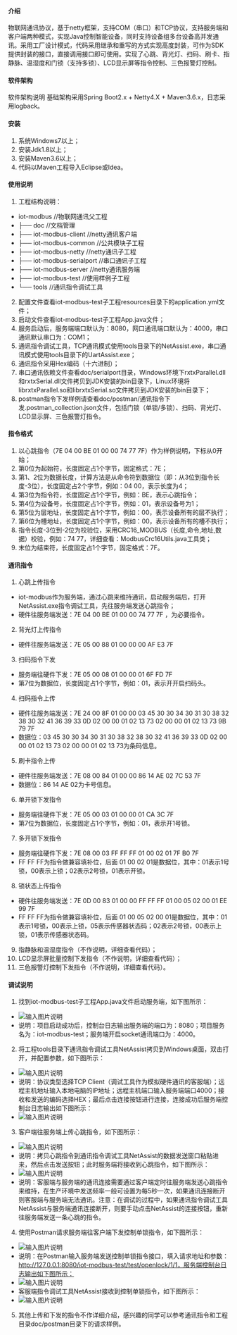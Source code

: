 

#### 介绍
物联网通讯协议，基于netty框架，支持COM（串口）和TCP协议，支持服务端和客户端两种模式，实现Java控制智能设备，同时支持设备组多台设备高并发通讯。采用工厂设计模式，代码采用继承和重写的方式实现高度封装，可作为SDK提供封装的接口，直接调用接口即可使用。实现了心跳、背光灯、扫码、刷卡、指静脉、温湿度和门锁（支持多锁）、LCD显示屏等指令控制、三色报警灯控制。


#### 软件架构
软件架构说明
基础架构采用Spring Boot2.x + Netty4.X + Maven3.6.x，日志采用logback。

#### 安装

1.  系统Windows7以上；
2.  安装Jdk1.8以上；
2.  安装Maven3.6以上；
3.  代码以Maven工程导入Eclipse或Idea。

#### 使用说明

1.  工程结构说明：
- iot-modbus                //物联网通讯父工程
- ├── doc                   //文档管理
- ├── iot-modbus-client     //netty通讯客户端
- ├── iot-modbus-common     //公共模块子工程
- ├── iot-modbus-netty      //netty通讯子工程
- ├── iot-modbus-serialport //串口通讯子工程
- ├── iot-modbus-server     //netty通讯服务端
- ├── iot-modbus-test       //使用样例子工程
- └── tools                 //通讯指令调试工具
2.  配置文件查看iot-modbus-test子工程resources目录下的application.yml文件；
3.  启动文件查看iot-modbus-test子工程App.java文件；
4.  服务启动后，服务端端口默认为：8080，网口通讯端口默认为：4000，串口通讯默认串口为：COM1；
5.  通讯指令调试工具，TCP通讯模式使用tools目录下的NetAssist.exe，串口通讯模式使用tools目录下的UartAssist.exe；
6.  通讯指令采用Hex编码（十六进制）；
7.  串口通讯依赖文件查看doc/serialport目录，Windows环境下rxtxParallel.dll和rxtxSerial.dll文件拷贝到JDK安装的bin目录下，Linux环境将librxtxParallel.so和librxtxSerial.so文件拷贝到JDK安装的bin目录下；
8.  postman指令下发样例请查看doc/postman/通讯指令下发.postman_collection.json文件，包括门锁（单锁/多锁）、扫码、背光灯、LCD显示屏、三色报警灯指令。

#### 指令格式

1.  以心跳指令（7E 04 00 BE 01 00 00 74 77 7F）作为样例说明，下标从0开始；
2.  第0位为起始符，长度固定占1个字节，固定格式：7E；
3.  第1、2位为数据长度，计算方法是从命令符到数据位（即：从3位到指令长度-3位），长度固定占2个字节，例如：04 00，表示长度为4；
4.  第3位为指令符，长度固定占1个字节，例如：BE，表示心跳指令；
5.  第4位为设备号，长度固定占1个字节，例如：01，表示设备号为1；
6.  第5位为层地址，长度固定占1个字节，例如：00，表示设备所有的层不执行；
7.  第6位为槽地址，长度固定占1个字节，例如：00，表示设备所有的槽不执行；
8.  指令长度-3位到-2位为校验位，采用CRC16_MODBUS（长度,命令,地址,数据）校验，例如：74 77，详细查看：ModbusCrc16Utils.java工具类；
9.  末位为结束符，长度固定占1个字节，固定格式：7F。

#### 通讯指令

1.  心跳上传指令
- iot-modbus作为服务端，通过心跳来维持通讯，启动服务端后，打开NetAssist.exe指令调试工具，先往服务端发送心跳指令；
- 硬件往服务端发送：7E 04 00 BE 01 00 00 74 77 7F ，为必要指令。
2.  背光灯上传指令
- 硬件往服务端发送：7E 05 00 88 01 00 00 00 AF E3 7F 
3.  扫码指令下发
- 服务端往硬件下发：7E 05 00 08 01 00 00 01 6F FD 7F 
- 第7位为数据位，长度固定占1个字节，例如：01，表示开开启扫码头。
4.  扫码指令上传
- 硬件往服务端发送：7E 24 00 8F 01 00 00 03 45 30 30 34 30 31 30 38 32 38 30 32 41 36 39 33 0D 02 00 00 01 02 13 73 02 00 00 01 02 13 73 9B 79 7F
- 数据位：03 45 30 30 34 30 31 30 38 32 38 30 32 41 36 39 33 0D 02 00 00 01 02 13 73 02 00 00 01 02 13 73为条码信息。
5.  刷卡指令上传
- 硬件往服务端发送：7E 08 00 84 01 00 00 86 14 AE 02 7C 53 7F 
- 数据位：86 14 AE 02为卡号信息。
6.  单开锁下发指令
- 服务端往硬件下发：7E 05 00 03 01 00 00 01 CA 3C 7F
- 第7位为数据位，长度固定占1个字节，例如：01，表示开1号锁。
7.  多开锁下发指令
- 服务端往硬件下发：7E 08 00 03 FF FF FF 01 00 02 01 7F B0 7F 
- FF FF FF为指令做兼容填补位，后面 01 00 02 01是数据位，其中：01表示1号锁，00表示上锁；02表示2号锁，01表示开锁。
8.  锁状态上传指令
- 硬件往服务端发送：7E 0D 00 83 01 00 00 FF FF FF 01 00 05 02 00 01 EE 99 7F 
- FF FF FF为指令做兼容填补位，后面 01 00 05 02 00 01是数据位，其中：01表示1号锁，00表示上锁，05表示传感器状态码；02表示2号锁，00表示上锁，01表示传感器状态码。
9.  指静脉和温湿度指令（不作说明，详细查看代码）；
10. LCD显示屏批量控制下发指令（不作说明，详细查看代码）；
11. 三色报警灯控制下发指令（不作说明，详细查看代码）。

#### 调试说明

1.  找到iot-modbus-test子工程App.java文件启动服务端，如下图所示：
- ![输入图片说明](doc/picture/1%E9%A1%B9%E7%9B%AE%E5%90%AF%E5%8A%A8.png)
- 说明：项目启动成功后，控制台日志输出服务端的端口为：8080；项目服务名为：iot-modbus-test；服务端开启socket通讯端口为：4000。
2.  将工程tools目录下通讯指令调试工具NetAssist拷贝到Windows桌面，双击打开，并配置参数，如下图所示：
- ![输入图片说明](doc/picture/2NetAssist%E5%8F%82%E6%95%B0%E9%85%8D%E7%BD%AE.png)
- 说明：协议类型选择TCP Client（调试工具作为模拟硬件通讯的客服端）；远程主机地址输入本地电脑的IP地址；远程主机端口输入服务端端口4000；接收和发送的编码选择HEX；最后点击连接按钮进行连接，连接成功后服务端控制台日志输出如下图所示：
- ![输入图片说明](doc/picture/3%E8%BF%9E%E6%8E%A5%E6%88%90%E5%8A%9F.png)
3.  客户端往服务端上传心跳指令，如下图所示：
- ![输入图片说明](doc/picture/4%E5%AE%A2%E6%88%B7%E7%AB%AF%E5%BF%83%E8%B7%B3%E6%8C%87%E4%BB%A4%E4%B8%8A%E4%BC%A0.png)
- 说明：拷贝心跳指令到通讯指令调试工具NetAssist的数据发送窗口粘贴进来，然后点击发送按钮；此时服务端将接收到心跳指令，如下图所示：
- ![输入图片说明](doc/picture/5%E6%9C%8D%E5%8A%A1%E7%AB%AF%E6%8E%A5%E6%94%B6%E5%88%B0%E5%BF%83%E8%B7%B3%E6%8C%87%E4%BB%A4.png)
- 说明：客服端与服务端的通讯连接需要通过客户端定时往服务端发送心跳指令来维持，在生产环境中发送频率一般可设置为每5秒一次，如果通讯连接断开则客服端与服务端无法通讯。注意：在调试的过程中，如果通讯指令调试工具NetAssist与服务端通讯连接断开，则要手动点击NetAssist的连接按钮，重新往服务端发送一条心跳的指令。
4.  使用Postman请求服务端往客户端下发控制单锁指令，如下图所示：
- ![输入图片说明](doc/picture/6postman%E8%AF%B7%E6%B1%82%E4%B8%8B%E5%8F%91%E6%8E%A7%E5%88%B6%E5%8D%95%E9%94%81%E6%8C%87%E4%BB%A4.png)
- 说明：在Postman输入服务端发送控制单锁指令接口，填入请求地址和参数：http://127.0.0.1:8080/iot-modbus-test/test/openlock/1/1，服务端控制台日志输出如下图所示：
- ![输入图片说明](doc/picture/7%E6%9C%8D%E5%8A%A1%E7%AB%AF%E4%B8%8B%E5%8F%91%E6%8E%A7%E5%88%B6%E5%8D%95%E9%94%81%E6%8C%87%E4%BB%A4.png)
- 客服端指令调试工具NetAssist接收到控制单锁指令，如下图所示：
- ![输入图片说明](doc/picture/8%E6%9C%8D%E5%8A%A1%E7%AB%AF%E6%8E%A5%E6%94%B6%E5%88%B0%E6%8E%A7%E5%88%B6%E5%8D%95%E9%94%81%E6%8C%87%E4%BB%A4.png)
5.  其他上传和下发的指令不作详细介绍，感兴趣的同学可以参考通讯指令和工程目录doc/postman目录下的请求样例。
